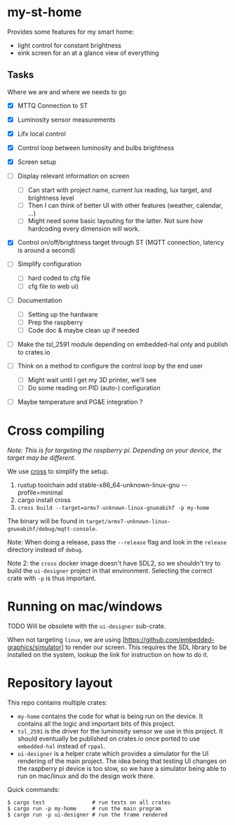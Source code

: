 # my-st-home

Provides some features for my smart home:
- light control for constant brightness
- eink screen for an at a glance view of everything

## Tasks

Where we are and where we needs to go

- [x] MTTQ Connection to ST
- [x] Luminosity sensor measurements
- [x] Lifx local control
- [x] Control loop between luminosity and bulbs brightness
- [x] Screen setup
- [ ] Display relevant information on screen
  - [ ] Can start with project name, current lux reading, lux target, and brightness level
  - [ ] Then I can think of better UI with other features (weather, calendar, …)
  - [ ] Might need some basic layouting for the latter. Not sure how hardcoding every dimension will work.
- [x] Control on/off/brightness target through ST (MQTT connection, latency is around a second)
- [ ] Simplify configuration 
  - [ ] hard coded to cfg file
  - [ ] cfg file to web ui)
- [ ] Documentation
  - [ ] Setting up the hardware
  - [ ] Prep the raspberry
  - [ ] Code doc & maybe clean up if needed
- [ ] Make the tsl_2591 module depending on embedded-hal only and publish to crates.io
- [ ] Think on a method to configure the control loop by the end user
  - [ ] Might wait until I get my 3D printer, we'll see
  - [ ] Do some reading on PID (auto-) configuration
- [ ] Maybe temperature and PG&E integration ?


# Cross compiling

_Note: This is for targeting the raspberry pi. Depending on your device, the target may be different._


We use [cross](https://github.com/rust-embedded/cross/pull/522) to simplify the setup.

1. rustup toolchain add stable-x86_64-unknown-linux-gnu --profile=minimal
2. cargo install cross
3. `cross build --target=armv7-unknown-linux-gnueabihf -p my-home`

The binary will be found in `target/armv7-unknown-linux-gnueabihf/debug/mqtt-console`.

Note: When doing a release, pass the `--release` flag and look in the `release` directory instead of `debug`.

Note 2: the `cross` docker image doesn't have SDL2, so we shouldn't try to build the `ui-designer` project in that environment. Selecting the correct crate with `-p` is thus important.

# Running on mac/windows

TODO Will be obsolete with the `ui-designer` sub-crate.

When not targeting `linux`, we are using [https://github.com/embedded-graphics/simulator] to render our screen.
This requires the SDL library to be installed on the system, lookup the link for instruction on how to do it.

# Repository layout

This repo contains multiple crates:

- `my-home` contains the code for what is being run on the device. It contains all the logic and important bits of this project.
- `tsl_2591` is the driver for the luminosity sensor we use in this project. It should eventually be published on crates.io once ported to use `embedded-hal` instead of `rppal`.
- `ui-designer` is a helper crate which provides a simulator for the UI rendering of the main project. The idea being that testing UI changes on the raspberry pi device is too slow, so we have a simulator being able to run on mac/linux and do the design work there.

Quick commands:
```
$ cargo test               # run tests on all crates
$ cargo run -p my-home     # run the main program
$ cargo run -p ui-designer # run the frame rendered
```
